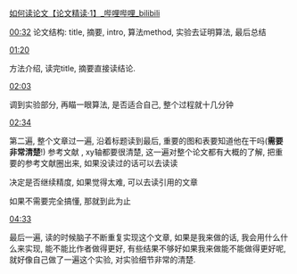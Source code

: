 [如何读论文【论文精读·1】\_哔哩哔哩\_bilibili](https://www.bilibili.com/video/BV1H44y1t75x/?spm_id_from=333.337.search-card.all.click&vd_source=40645413612f159eb5e31f3c39bc5f84)


[00:32](https://www.bilibili.com/video/BV1H44y1t75x/?spm_id_from=333.337.search-card.all.click&vd_source=40645413612f159eb5e31f3c39bc5f84#t=32.70405)
论文结构: title, 摘要, intro, 算法method, 实验去证明算法, 最后总结


[01:20](https://www.bilibili.com/video/BV1H44y1t75x/?spm_id_from=333.337.search-card.all.click&vd_source=40645413612f159eb5e31f3c39bc5f84#t=80.914779)

方法介绍, 读完title, 摘要直接读结论.

[02:03](https://www.bilibili.com/video/BV1H44y1t75x/?spm_id_from=333.337.search-card.all.click&vd_source=40645413612f159eb5e31f3c39bc5f84#t=123.543186)

调到实验部分, 再瞄一眼算法, 是否适合自己, 整个过程就十几分钟

[02:34](https://www.bilibili.com/video/BV1H44y1t75x/?spm_id_from=333.337.search-card.all.click&vd_source=40645413612f159eb5e31f3c39bc5f84#t=154.258628)

第二遍, 整个文章过一遍, 沿着标题读到最后, 重要的图和表要知道他在干吗(**需要非常清楚**!)
参考文献 , xy轴都要很清楚, 这一遍对整个论文都有大概的了解, 把重要的参考文献圈出来, 如果没读过的话可以去读读

决定是否继续精度, 如果觉得太难, 可以去读引用的文章

如果不需要完全搞懂, 那就到此为止


[04:33](https://www.bilibili.com/video/BV1H44y1t75x/?spm_id_from=333.337.search-card.all.click&vd_source=40645413612f159eb5e31f3c39bc5f84#t=273.374341)

最后一遍, 读的时候脑子不断重复实现这个文章, 如果是我来做的话, 我会用什么什么来实现, 能不能比作者做得更好, 有些结果不够好如果我来做能不能做得更好呢, 就好像自己做了一遍这个实验, 对实验细节非常的清楚.